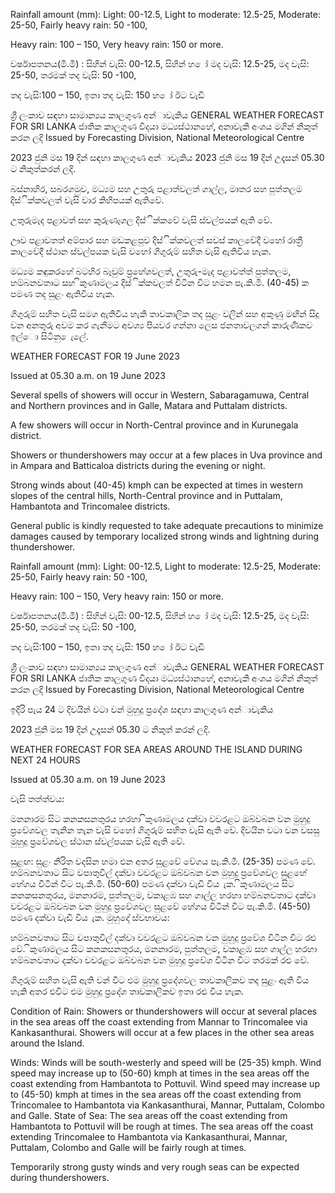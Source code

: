 Rainfall amount (mm): Light: 00-12.5, Light to moderate: 12.5-25, Moderate: 25-50, Fairly heavy rain: 50 -100,

Heavy rain: 100 – 150, Very heavy rain: 150 or more.

වර්ෂාපතනය(මි.මී) : සිහින් වැසි: 00-12.5, සිහින් හ ෝ මද වැසි: 12.5-25, මද වැසි: 25-50, තරමක් තද වැසි: 50 -100,

තද වැසි:100 – 150, ඉතා තද වැසි: 150 හ ෝ ඊට වැඩි

ශ්‍රී ලංකාව සඳහා සාමාන්‍යය කාලගුණ අන්‍ාවැකිය GENERAL WEATHER FORECAST FOR SRI LANKA ජාතික කාලගුණ විදයා මධ්‍යස්ථානහේ, අනාවැකි අංශය මගින් නිකුත් කරන ලදි Issued by Forecasting Division, National Meteorological Centre

2023 ජුනි මස 19 දින්‍ සඳහා කාලගුණ අන්‍ාවැකිය 2023 ජුනි මස 19 දින්‍ උදෑසන්‍ 05.30 ට නිකුත්කරන්‍ ලදි.

බස්නාහිර, සබරගමුව, මධ්‍යම සහ උතුරු පළාත්වලත් ගාල්ල, මාතර සහ පුත්තලම දිස්ික්කවලත් වැසි වාර කිහිපයක් ඇතිවේ.

උතුරුමැද පළාවත් සහ කුරුණෑගල දිස්ික්කවේ වැසි ස්වල්පයක් ඇති වේ.

ඌව පළාවතත් අම්පාර සහ මඩකළපුව දිස්ික්කවලත් සවස් කාලවේදී වහෝ රාත්‍රී කාලවේදී ස්ථාන ස්වල්පයක වැසි වහෝ ගිගුරුම් සහිත වැසි ඇතිවිය හැක.

මධ්‍යම කඳුකරහේ බටහිර බෑවුම් ප්‍රහේශවලත්, උතුරු-මැද පළාවත්ත් පුත්තලම, හම්බනවතාට සහ ිකුණාමලය දිස්ික්කවලත් විටින විට හමන පැ.කි.මී. (40-45) ක පමණ තද සුළං ඇතිවිය හැක.

ගිගුරුම් සහිත වැසි සමග ඇතිවිය හැකි තාවකාලික තද සුළං වලින් සහ අකුණු මඟින් සිදු වන අනතුරු අවම කර ගැනීමට අවශ්‍ය පියවර ගන්නා ලෙස ජනතාවලගන් කාරුණිකව ඉල්ො සිටිනු ෙැලේ.

WEATHER FORECAST FOR 19 June 2023

Issued at 05.30 a.m. on 19 June 2023

Several spells of showers will occur in Western, Sabaragamuwa, Central and Northern provinces and in Galle, Matara and Puttalam districts.

A few showers will occur in North-Central province and in Kurunegala district.

Showers or thundershowers may occur at a few places in Uva province and in Ampara and Batticaloa districts during the evening or night.

Strong winds about (40-45) kmph can be expected at times in western slopes of the central hills, North-Central province and in Puttalam, Hambantota and Trincomalee districts.

General public is kindly requested to take adequate precautions to minimize damages caused by temporary localized strong winds and lightning during thundershower.

Rainfall amount (mm): Light: 00-12.5, Light to moderate: 12.5-25, Moderate: 25-50, Fairly heavy rain: 50 -100,

Heavy rain: 100 – 150, Very heavy rain: 150 or more.

වර්ෂාපතනය(මි.මී) : සිහින් වැසි: 00-12.5, සිහින් හ ෝ මද වැසි: 12.5-25, මද වැසි: 25-50, තරමක් තද වැසි: 50 -100,

තද වැසි:100 – 150, ඉතා තද වැසි: 150 හ ෝ ඊට වැඩි

ශ්‍රී ලංකාව සඳහා සාමාන්‍යය කාලගුණ අන්‍ාවැකිය GENERAL WEATHER FORECAST FOR SRI LANKA ජාතික කාලගුණ විදයා මධ්‍යස්ථානහේ, අනාවැකි අංශය මගින් නිකුත් කරන ලදි Issued by Forecasting Division, National Meteorological Centre

ඉදිරි පැය 24 ට දිවයින්‍ වටා වන්‍ මුහුදු ප්‍රදේශ සඳහා කාලගුණ අන්‍ාවැකිය

2023 ජුනි මස 19 දින්‍ උදෑසන්‍ 05.30 ට නිකුත් කරන්‍ ලදි.

WEATHER FORECAST FOR SEA AREAS AROUND THE ISLAND DURING NEXT 24 HOURS

Issued at 05.30 a.m. on 19 June 2023

වැසි තත්ත්වය:

මනනාරම සිට කනකසනතුරය හරහා ිකුණාමලය දක්වා වවරළට ඔබ්වබන වන මුහුදු ප්‍රවේශවල තැනින තැන වැසි වහෝ ගිගුරුම් සහිත වැසි ඇති වේ. දිවයින වටා වන වසසු මුහුදු ප්‍රවේශවල ස්ථාන ස්වල්පයක වැසි ඇති වේ.

සුළඟ: සුළං නිරිත වදසින හමා එන අතර සුළවේ වේගය පැ.කි.මී. (25-35) පමණ වේ. හම්බනවතාට සිට වපාතුවිල් දක්වා වවරළට ඔබ්වබන වන මුහුදු ප්‍රවේශවල සුළහේ හේගය විටින් විට පැ.කි.මී. (50-60) පමණ දක්වා වැඩි විය ැක. ිකුණාමලය සිට කනකසනතුරය, මනනාරම, පුත්තලම, වකාළඹ සහ ගාල්ල හරහා හම්බනවතාට දක්වා වවරළට ඔබ්වබන වන මුහුදු ප්‍රවේශවල සුළවේ හේගය විටින් විට පැ.කි.මී. (45-50) පමණ දක්වා වැඩි විය ැක. මුහුදේ ස්වභාවය:

හම්බනවතාට සිට වපාතුවිල් දක්වා වවරළට ඔබ්වබන වන මුහුදු ප්‍රවේශ විටින විට රළු වේ. ිකුණාමලය සිට කනකසනතුරය, මනනාරම, පුත්තලම, වකාළඹ සහ ගාල්ල හරහා හම්බනවතාට දක්වා වවරළට ඔබ්වබන වන මුහුදු ප්‍රවේශ විටින විට තරමක් රළු වේ.

ගිගුරුම් සහිත වැසි ඇති වන්‍ විට එම මුහුදු ප්‍රදේශවල තාවකාලිකව තද සුළං ඇති විය හැකි අතර එවිට එම මුහුදු ප්‍රදේශ තාවකාලිකව ඉතා රළු විය හැක.

Condition of Rain: Showers or thundershowers will occur at several places in the sea areas off the coast extending from Mannar to Trincomalee via Kankasanthurai. Showers will occur at a few places in the other sea areas around the Island.

Winds: Winds will be south-westerly and speed will be (25-35) kmph. Wind speed may increase up to (50-60) kmph at times in the sea areas off the coast extending from Hambantota to Pottuvil. Wind speed may increase up to (45-50) kmph at times in the sea areas off the coast extending from Trincomalee to Hambantota via Kankasanthurai, Mannar, Puttalam, Colombo and Galle. State of Sea: The sea areas off the coast extending from Hambantota to Pottuvil will be rough at times. The sea areas off the coast extending Trincomalee to Hambantota via Kankasanthurai, Mannar, Puttalam, Colombo and Galle will be fairly rough at times.

Temporarily strong gusty winds and very rough seas can be expected during thundershowers.